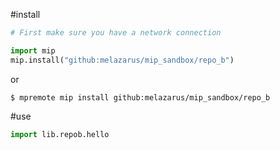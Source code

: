 #install

```python
# First make sure you have a network connection

import mip
mip.install("github:melazarus/mip_sandbox/repo_b")
```

or

```shell
$ mpremote mip install github:melazarus/mip_sandbox/repo_b
```

#use
```python
import lib.repob.hello
```
